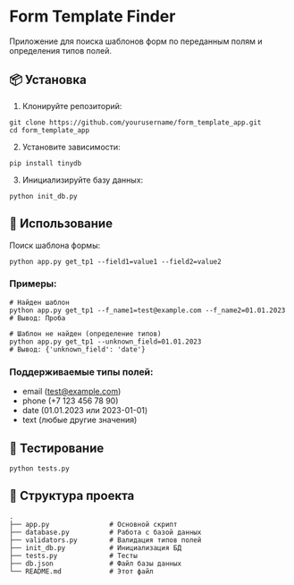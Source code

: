 # Form Template Finder

Приложение для поиска шаблонов форм по переданным полям и определения типов полей.

## 📦 Установка

1. Клонируйте репозиторий:
```
git clone https://github.com/yourusername/form_template_app.git
cd form_template_app
```
2. Установите зависимости:

```
pip install tinydb
```
3. Инициализируйте базу данных:

```
python init_db.py
```
## 🚀 Использование
Поиск шаблона формы:
```
python app.py get_tp1 --field1=value1 --field2=value2
```
### Примеры:

```
# Найден шаблон
python app.py get_tp1 --f_name1=test@example.com --f_name2=01.01.2023
# Вывод: Проба

# Шаблон не найден (определение типов)
python app.py get_tp1 --unknown_field=01.01.2023
# Вывод: {'unknown_field': 'date'}
```
### Поддерживаемые типы полей:

- email (test@example.com)
- phone (+7 123 456 78 90)
- date (01.01.2023 или 2023-01-01)
- text (любые другие значения)

## 🧪 Тестирование
```
python tests.py
```
## 📁 Структура проекта
```
.
├── app.py               # Основной скрипт
├── database.py          # Работа с базой данных
├── validators.py        # Валидация типов полей
├── init_db.py           # Инициализация БД
├── tests.py             # Тесты
├── db.json              # Файл базы данных
└── README.md            # Этот файл
```